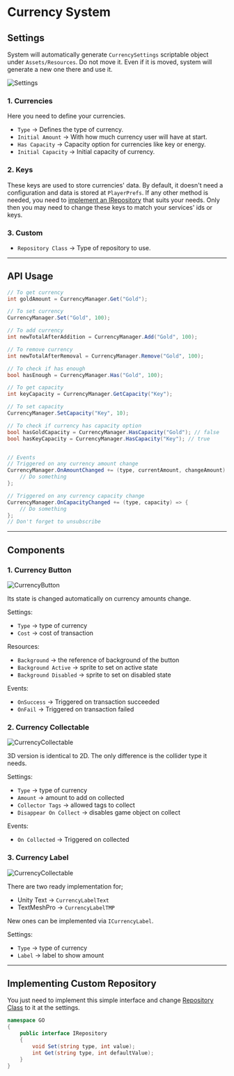 # Currency System

## Settings

System will automatically generate `CurrencySettings` scriptable object under `Assets/Resources`. Do not move it. Even if it is moved, system will generate a new one there and use it.

![Settings](assets/img/store/currency_system/img_settings.png)

### 1. Currencies
Here you need to define your currencies.

- `Type` -> Defines the type of currency.
- `Initial Amount` -> With how much currency user will have at start.
- `Has Capacity` -> Capacity option for currencies like key or energy.
- `Initial Capacity` -> Initial capacity of currency.

### 2. Keys
These keys are used to store currencies' data. By default, it doesn't need a configuration and data is stored at `PlayerPrefs`. If any other method is needed, you need to [implement an IRepository](#implementing-custom-repository) that suits your needs. Only then you may need to change these keys to match your services' ids or keys.

### 3. Custom
- `Repository Class` -> Type of repository to use.

---

## API Usage

```csharp
// To get currency
int goldAmount = CurrencyManager.Get("Gold");

// To set currency
CurrencyManager.Set("Gold", 100);

// To add currency
int newTotalAfterAddition = CurrencyManager.Add("Gold", 100);

// To remove currency
int newTotalAfterRemoval = CurrencyManager.Remove("Gold", 100);

// To check if has enough
bool hasEnough = CurrencyManager.Has("Gold", 100);

// To get capacity
int keyCapacity = CurrencyManager.GetCapacity("Key");

// To set capacity
CurrencyManager.SetCapacity("Key", 10);

// To check if currency has capacity option
bool hasGoldCapacity = CurrencyManager.HasCapacity("Gold"); // false
bool hasKeyCapacity = CurrencyManager.HasCapacity("Key"); // true


// Events
// Triggered on any currency amount change
CurrencyManager.OnAmountChanged += (type, currentAmount, changeAmount) => {
    // Do something
};

// Triggered on any currency capacity change
CurrencyManager.OnCapacityChanged += (type, capacity) => {
    // Do something
};
// Don't forget to unsubscribe
```

---

## Components

### 1. Currency Button

![CurrencyButton](assets/img/store/currency_system/img_currency_button.png)

Its state is changed automatically on currency amounts change. 

Settings:
- `Type` -> type of currency
- `Cost` -> cost of transaction

Resources:
- `Background` -> the reference of background of the button
- `Background Active` -> sprite to set on active state
- `Background Disabled` -> sprite to set on disabled state

Events:
- `OnSuccess` -> Triggered on transaction succeeded
- `OnFail` -> Triggered on transaction failed

### 2. Currency Collectable

![CurrencyCollectable](assets/img/store/currency_system/img_currency_collectable.png)

3D version is identical to 2D. The only difference is the collider type it needs.

Settings:
- `Type` -> type of currency
- `Amount` -> amount to add on collected
- `Collector Tags` -> allowed tags to collect
- `Disappear On Collect` -> disables game object on collect

Events:
- `On Collected` -> Triggered on collected

### 3. Currency Label

![CurrencyCollectable](assets/img/store/currency_system/img_currency_label.png)

There are two ready implementation for;
- Unity Text -> `CurrencyLabelText`
- TextMeshPro -> `CurrencyLabelTMP`

New ones can be implemented via `ICurrencyLabel`.

Settings:
- `Type` -> type of currency
- `Label` -> label to show amount

---

## Implementing Custom Repository

You just need to implement this simple interface and change [Repository Class](#3-custom) to it at the settings.

```csharp
namespace GO
{
    public interface IRepository
    {
        void Set(string type, int value);
        int Get(string type, int defaultValue);
    }
}
```